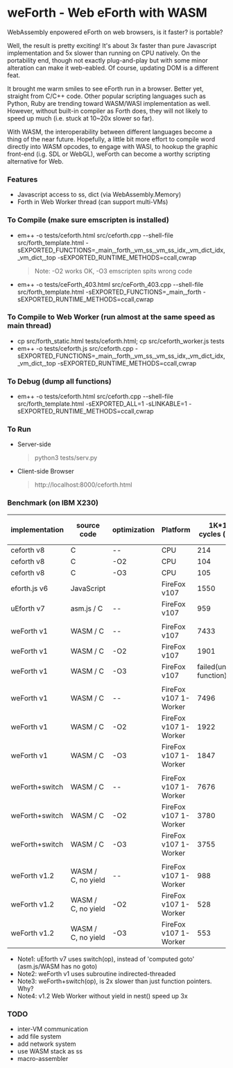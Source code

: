 # weForth - Web eForth with WASM

WebAssembly enpowered eForth on web browsers, is it faster? is portable?

Well, the result is pretty exciting! It's about 3x faster than pure Javascript implementation and 5x slower than running on CPU natively. On the portability end, though not exactly plug-and-play but with some minor alteration can make it web-eabled. Of course, updating DOM is a different feat.

It brought me warm smiles to see eForth run in a browser. Better yet, straight from C/C++ code. Other popular scripting languages such as Python, Ruby are trending toward WASM/WASI implementation as well. However, without built-in compiler as Forth does, they will not likely to speed up much (i.e. stuck at 10~20x slower so far).

With WASM, the interoperability between different languages become a thing of the near future. Hopefully, a little bit more effort to compile word directly into WASM opcodes, to engage with WASI, to hookup the graphic front-end (i.g. SDL or WebGL), weForth can become a worthy scripting alternative for Web.

### Features
* Javascript access to ss, dict (via WebAssembly.Memory)
* Forth in Web Worker thread (can support multi-VMs)

### To Compile (make sure emscripten is installed)
* em++ -o tests/ceforth.html src/ceforth.cpp --shell-file src/forth_template.html -sEXPORTED_FUNCTIONS=_main,_forth,_vm_ss,_vm_ss_idx,_vm_dict_idx,_vm_dict,_top -sEXPORTED_RUNTIME_METHODS=ccall,cwrap
  > Note: -O2 works OK, -O3 emscripten spits wrong code
  
* em++ -o tests/ceForth_403.html src/ceForth_403.cpp --shell-file src/forth_template.html -sEXPORTED_FUNCTIONS=_main,_forth -sEXPORTED_RUNTIME_METHODS=ccall,cwrap

### To Compile to Web Worker (run almost at the same speed as main thread)
* cp src/forth_static.html tests/ceforth.html; cp src/ceforth_worker.js tests
* em++ -o tests/ceforth.js src/ceforth.cpp -sEXPORTED_FUNCTIONS=_main,_forth,_vm_ss,_vm_ss_idx,_vm_dict_idx,_vm_dict,_top -sEXPORTED_RUNTIME_METHODS=ccall,cwrap

### To Debug (dump all functions)
* em++ -o tests/ceforth.html src/ceforth.cpp --shell-file src/forth_template.html -sEXPORTED_ALL=1 -sLINKABLE=1 -sEXPORTED_RUNTIME_METHODS=ccall,cwrap

### To Run
* Server-side
  > python3 tests/serv.py
* Client-side Browser
  > http://localhost:8000/ceforth.html

### Benchmark (on IBM X230)
|implementation|source code|optimization|Platform|1K*10K cycles (in ms)|code size (KB)|
|---|---|---|---|---|---|
|ceforth v8|C|--|CPU|214|91|
|ceforth v8|C|-O2|CPU|104|70|
|ceforth v8|C|-O3|CPU|105|74|
|eforth.js v6|JavaScript||FireFox v107|1550|20|
|uEforth v7|asm.js / C|--|FireFox v107|959|?|
|||||||
|weForth v1|WASM / C|--|FireFox v107|7433|237|
|weForth v1|WASM / C|-O2|FireFox v107|1901|157|
|weForth v1|WASM / C|-O3|FireFox v107|failed(unknown function)|174|
|||||||
|weForth v1|WASM / C|--|FireFox v107 1-Worker|7496|237|
|weForth v1|WASM / C|-O2|FireFox v107 1-Worker|1922|157|
|weForth v1|WASM / C|-O3|FireFox v107 1-Worker|1847|174|
|||||||
|weForth+switch|WASM / C|--|FireFox v107 1-Worker|7676|256|
|weForth+switch|WASM / C|-O2|FireFox v107 1-Worker|3780|168|
|weForth+switch|WASM / C|-O3|FireFox v107 1-Worker|3755|185|
|||||||
|weForth v1.2|WASM / C, no yield|--|FireFox v107 1-Worker|988|232|
|weForth v1.2|WASM / C, no yield|-O2|FireFox v107 1-Worker|528|156|
|weForth v1.2|WASM / C, no yield|-O3|FireFox v107 1-Worker|553|173|

* Note1: uEforth v7 uses switch(op), instead of 'computed goto' (asm.js/WASM has no goto)
* Note2: weForth v1 uses subroutine indirected-threaded
* Note3: weForth+switch(op), is 2x slower than just function pointers. Why?
* Note4: v1.2 Web Worker without yield in nest() speed up 3x
       
### TODO
* inter-VM communication
* add file system
* add network system
* use WASM stack as ss
* macro-assembler
